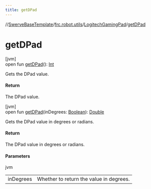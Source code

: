 ```yaml
---
title: getDPad
---
```

//[SwerveBaseTemplate](../../../index.html)/[frc.robot.utils](../index.html)/[LogitechGamingPad](index.html)/[getDPad](get-d-pad.html)



# getDPad



[jvm]\
open fun [getDPad](get-d-pad.html)(): [Int](https://kotlinlang.org/api/latest/jvm/stdlib/kotlin/-int/index.html)



Gets the DPad value.



#### Return



The DPad value.





[jvm]\
open fun [getDPad](get-d-pad.html)(inDegrees: [Boolean](https://kotlinlang.org/api/latest/jvm/stdlib/kotlin/-boolean/index.html)): [Double](https://kotlinlang.org/api/latest/jvm/stdlib/kotlin/-double/index.html)



Gets the DPad value in degrees or radians.



#### Return



The DPad value in degrees or radians.



#### Parameters


jvm

| | |
|---|---|
| inDegrees | Whether to return the value in degrees. |




